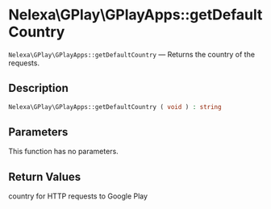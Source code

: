 # Nelexa\GPlay\GPlayApps::getDefaultCountry
`Nelexa\GPlay\GPlayApps::getDefaultCountry` — Returns the country of the requests.

## Description
```php
Nelexa\GPlay\GPlayApps::getDefaultCountry ( void ) : string
```

## Parameters
This function has no parameters.

## Return Values
country for HTTP requests to Google Play

